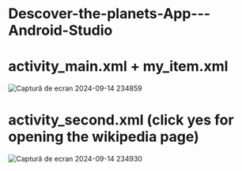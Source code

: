 # Descover-the-planets-App---Android-Studio

# activity_main.xml + my_item.xml
![Captură de ecran 2024-09-14 234859](https://github.com/user-attachments/assets/a93627fb-ad20-439c-ade5-b8f079ea9f78)

# activity_second.xml (click yes for opening the wikipedia page)
![Captură de ecran 2024-09-14 234930](https://github.com/user-attachments/assets/6c08582b-f590-44c3-be90-cab4f04e9412)
